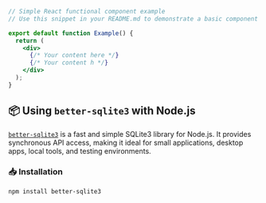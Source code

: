 ```jsx
// Simple React functional component example
// Use this snippet in your README.md to demonstrate a basic component structure

export default function Example() {
  return (
    <div>
      {/* Your content here */}
      {/* Your content h */}
    </div>
  );
}
```

## 📦 Using `better-sqlite3` with Node.js

[`better-sqlite3`](https://github.com/WiseLibs/better-sqlite3) is a fast and simple SQLite3 library for Node.js. It provides synchronous API access, making it ideal for small applications, desktop apps, local tools, and testing environments.

### 📥 Installation

```bash
npm install better-sqlite3

```
